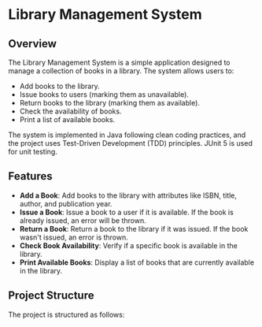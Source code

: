 # Library Management System

## Overview
The Library Management System is a simple application designed to manage a collection of books in a library. The system allows users to:
- Add books to the library.
- Issue books to users (marking them as unavailable).
- Return books to the library (marking them as available).
- Check the availability of books.
- Print a list of available books.

The system is implemented in Java following clean coding practices, and the project uses Test-Driven Development (TDD) principles. JUnit 5 is used for unit testing.

## Features
- **Add a Book**: Add books to the library with attributes like ISBN, title, author, and publication year.
- **Issue a Book**: Issue a book to a user if it is available. If the book is already issued, an error will be thrown.
- **Return a Book**: Return a book to the library if it was issued. If the book wasn't issued, an error is thrown.
- **Check Book Availability**: Verify if a specific book is available in the library.
- **Print Available Books**: Display a list of books that are currently available in the library.

## Project Structure
The project is structured as follows:
